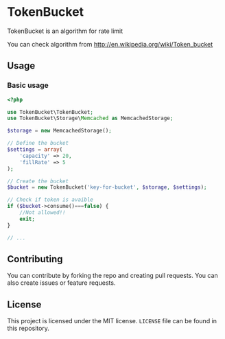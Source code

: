 # TokenBucket
TokenBucket is an algorithm for rate limit

You can check algorithm from http://en.wikipedia.org/wiki/Token_bucket

## Usage

### Basic usage
``` php
<?php

use TokenBucket\TokenBucket;
use TokenBucket\Storage\Memcached as MemcachedStorage;

$storage = new MemcachedStorage();

// Define the bucket
$settings = array(
    'capacity' => 20,
    'fillRate' => 5
);

// Create the bucket
$bucket = new TokenBucket('key-for-bucket', $storage, $settings);

// Check if token is avaible
if ($bucket->consume()===false) {
    //Not allowed!!
    exit;
}

// ...
```

## Contributing
You can contribute by forking the repo and creating pull requests. You can also create issues or feature requests.

## License
This project is licensed under the MIT license. `LICENSE` file can be found in this repository.
